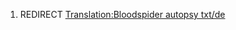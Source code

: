 1.  REDIRECT [Translation:Bloodspider autopsy
    txt/de](Translation:Bloodspider_autopsy_txt/de "wikilink")